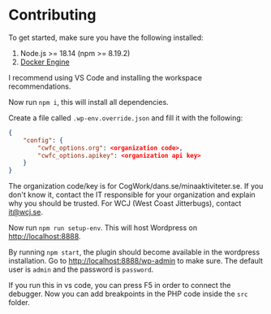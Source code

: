 # Contributing

To get started, make sure you have the following installed:

1. Node.js >= 18.14 (npm >= 8.19.2)
2. [Docker Engine](https://docs.docker.com/engine/install/)

I recommend using VS Code and installing the workspace recommendations.

Now run `npm i`, this will install all dependencies.

Create a file called `.wp-env.override.json` and fill it with the following:

```json
{
    "config": {
        "cwfc_options.org": <organization code>,
        "cwfc_options.apikey": <organization api key>
    }
}
```

The organization code/key is for CogWork/dans.se/minaaktiviteter.se. If you don't know it, contact the IT responsible for your
organization and explain why you should be trusted. For WCJ (West Coast Jitterbugs), contact it@wcj.se.

Now run `npm run setup-env`. This will host Wordpress on <http://localhost:8888>.

By running `npm start`, the plugin should become available in the wordpress installation. Go to <http://localhost:8888/wp-admin>
to make sure. The default user is `admin` and the password is `password`.

If you run this in vs code, you can press F5 in order to connect the debugger. Now you can add breakpoints in the PHP code
inside the `src` folder.
